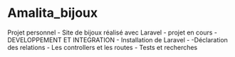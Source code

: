 # Amalita_bijoux
Projet personnel -  Site de bijoux réalisé avec Laravel - projet en cours - DEVELOPPEMENT ET INTEGRATION - Installation de Laravel - -Déclaration des relations - Les controllers et les routes - Tests et recherches
